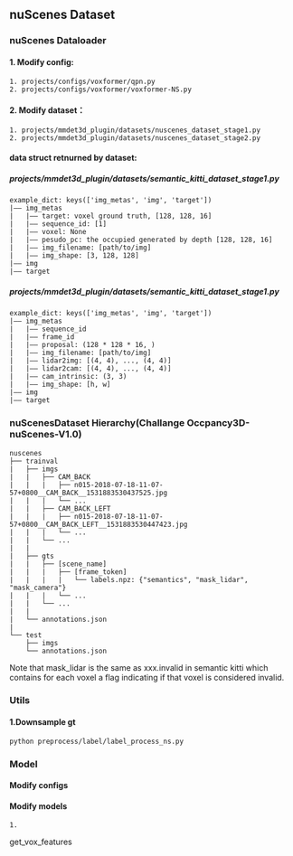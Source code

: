 ## nuScenes Dataset
### nuScenes Dataloader
#### 1. Modify config:
    1. projects/configs/voxformer/qpn.py
    2. projects/configs/voxformer/voxformer-NS.py
#### 2. Modify dataset：
    1. projects/mmdet3d_plugin/datasets/nuscenes_dataset_stage1.py
    2. projects/mmdet3d_plugin/datasets/nuscenes_dataset_stage2.py
#### data struct retnurned by dataset: 
##### projects/mmdet3d_plugin/datasets/semantic_kitti_dataset_stage1.py
    example_dict: keys(['img_metas', 'img', 'target'])
    |—— img_metas
    |   |—— target: voxel ground truth, [128, 128, 16] 
    |   |—— sequence_id: [1]
    |   |—— voxel: None
    |   |—— pesudo_pc: the occupied generated by depth [128, 128, 16]
    |   |—— img_filename: [path/to/img]
    |   |—— img_shape: [3, 128, 128]
    |—— img
    |—— target
##### projects/mmdet3d_plugin/datasets/semantic_kitti_dataset_stage1.py
    example_dict: keys(['img_metas', 'img', 'target'])
    |—— img_metas
    |   |—— sequence_id
    |   |—— frame_id
    |   |—— proposal: (128 * 128 * 16, )
    |   |—— img_filename: [path/to/img]
    |   |—— lidar2img: [(4, 4), ..., (4, 4)]
    |   |—— lidar2cam: [(4, 4), ..., (4, 4)]
    |   |—— cam_intrinsic: (3, 3)
    |   |—— img_shape: [h, w]
    |—— img
    |—— target
### nuScenesDataset Hierarchy(Challange Occpancy3D-nuScenes-V1.0)
    nuscenes
    ├── trainval
    |   ├── imgs
    |   |   ├── CAM_BACK
    |   |   |   ├── n015-2018-07-18-11-07-57+0800__CAM_BACK__1531883530437525.jpg
    |   |   |   └── ...
    |   |   ├── CAM_BACK_LEFT
    |   |   |   ├── n015-2018-07-18-11-07-57+0800__CAM_BACK_LEFT__1531883530447423.jpg
    |   |   |   └── ...
    |   |   └── ...
    |   |     
    |   ├── gts  
    |   |   ├── [scene_name]
    |   |   |   ├── [frame_token]
    |   |   |   |   └── labels.npz: {"semantics", "mask_lidar", "mask_camera"}
    |   |   |   └── ...
    |   |   └── ...
    |   |
    |   └── annotations.json
    |
    └── test
        ├── imgs
        └── annotations.json
    
Note that mask_lidar is the same as xxx.invalid in semantic kitti which contains for each voxel a flag indicating if that voxel is considered invalid. 

### Utils
#### 1.Downsample gt 
    python preprocess/label/label_process_ns.py


### Model
#### Modify configs
#### Modify models
    1. 

get_vox_features

